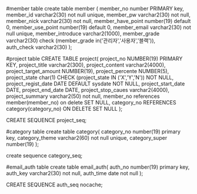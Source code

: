 #member table
create table member (
member_no number PRIMARY key,
member_id varchar2(30) not null unique,
member_pw varchar2(30) not null,
member_nick varchar2(30) not null,
member_have_point number(19) default 0,
member_use_point number(19) default 0,
member_email varchar2(30) not null unique,
member_introduce varchar2(1000),
member_grade varchar2(30) check (member_grade in('관리자','사용자','블랙')),   
auth_check varchar2(30)
);

#project table
CREATE TABLE project(
project_no NUMBER(19) PRIMARY KEY,
project_title varchar2(300),
project_content varchar2(4000),
project_target_amount NUMBER(19),
project_percente NUMBER(5),
project_state char(1) CHECK (project_state IN ('X','Y','N')) NOT NULL,
project_regist_date DATE DEFAULT sysdate NOT NULL,
project_start_date DATE,
project_end_date DATE,
project_stop_caues varchar2(4000),
project_summary varchar2(50) not null,
member_no references member(member_no) on delete SET NULL,
category_no REFERENCES category(category_no) ON DELETE SET NULL
);

CREATE SEQUENCE project_seq;


#category table
create table category(
category_no number(19) primary key,
category_theme varchar2(60) not null unique,
category_super number(19)
);

create sequence category_seq;

#email_auth table
create table email_auth(
    auth_no number(19) primary key,
    auth_key varchar2(30) not null,
    auth_time date not null
);

CREATE SEQUENCE auth_seq nocache;